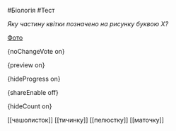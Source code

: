 #Біологія #Тест

*Яку частину квітки позначено на рисунку буквою X?*

[Фото](https://zno.osvita.ua//doc/images/znotest/20/2039/345.jpg)

{noChangeVote on}

{preview on}

{hideProgress on}

{shareEnable off}

{hideCount on}

[[чашолисток]]
[[тичинку]]
[[пелюстку]]
[[маточку]]
